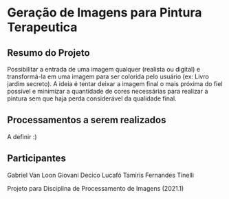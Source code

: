 # Geração de Imagens para Pintura Terapeutica

## Resumo do Projeto

Possibilitar a entrada de uma imagem qualquer (realista ou digital) e transformá-la em uma imagem para ser colorida pelo usuário (ex: Livro jardim secreto). A ideia é tentar deixar a imagem final o mais próxima do fiel possível e minimizar  a quantidade de cores necessárias para realizar a pintura sem que haja perda considerável da qualidade final.

## Processamentos a serem realizados

A definir :)

## Participantes

Gabriel Van Loon
Giovani Decico Lucafó
Tamiris Fernandes Tinelli

Projeto para Disciplina de Processamento de Imagens (2021.1)
